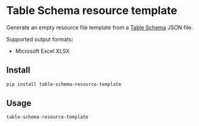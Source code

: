 # Table Schema resource template

Generate an empty resource file template from a [Table Schema](https://frictionlessdata.io/specs/table-schema/) JSON file.

Supported output formats:

- Microsoft Excel XLSX

## Install

```bash
pip install table-schema-resource-template
```

## Usage

```bash
table-schema-resource-template
```